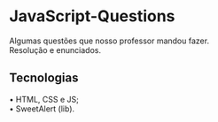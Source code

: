 # JavaScript-Questions
Algumas questões que nosso professor mandou fazer.<br/>
Resolução e enunciados.
## Tecnologias
• HTML, CSS e JS;<br/>
• SweetAlert (lib).
